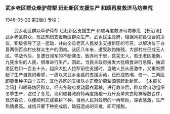 ### 武乡老区群众牵驴荷犁  赶赴新区支援生产  和顺再度救济马坊春荒

1946-05-22
第2版()
专栏：

　　武乡老区群众牵驴荷犁
    赶赴新区支援生产
    和顺再度救济马坊春荒
    【长治讯】武乡老区群众，现正热烈支援新区群众生产。武乡民主政府，根据月初县议会的决议，积极领导了这一运动，并向全县老区人民发出支援新区的号召，以解决位于白晋两侧百余村庄群众生产的困难。该区八年来，遭受敌伪摧残，大部村庄已成无人区。停战令后，复遭日阎军的不断袭击，致赤地千里，荒芜无人，若无老区援助，九死余生的人民，很难进行生产。因此，当民主政府拨发大批粮食进行急赈，抽调老区牲口一百五十头，组织大批人拉犁前往支援时，当地人民从感激中，又重新燃起了生产自救的希望，一周以来武乡全县的支援运动，已形成热潮，仅一、二两区即募集种子四十五石，其他各区的支援队亦正牵驴荷犁源源赶赴新区。
    【本报长治讯】和顺马坊区群众，经去冬政府发动募衣募粮，进行救济后，群众曾自动组织冬季生产，渡过了冬荒，现和顺县政府特再度拨粮一万斤及单夹衣鞋袜等数百件，救济春荒，以便顺利完成春耕下种。当地人民对政府的一再帮助，深表感激，生产热情极高。咸信只要下种完成后，敌寇造成的灾难，即可摆脱。
